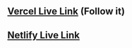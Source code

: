 

## [Vercel Live Link](https://next-data-fetcing-caching-revalidation.vercel.app/) (Follow it)
## [Netlify Live Link](https://amazing-meerkat-87f11a.netlify.app/)